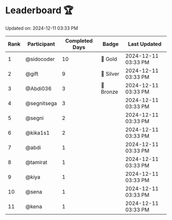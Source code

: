 # Leaderboard 🏆

Updated on: 2024-12-11 03:33 PM

| Rank | Participant       | Completed Days | Badge      | Last Updated         |
|------|-------------------|----------------|------------|----------------------|
| 1    | @sidocoder        | 10             | 🏅 Gold     | 2024-12-11 03:33 PM |
| 2    | @gift             | 9              | 🥈 Silver   | 2024-12-11 03:33 PM |
| 3    | @Abdi036          | 3              | 🥉 Bronze   | 2024-12-11 03:33 PM |
| 4    | @segnitsega       | 3              |            | 2024-12-11 03:33 PM |
| 5    | @segni            | 2              |            | 2024-12-11 03:33 PM |
| 6    | @kika1s1          | 2              |            | 2024-12-11 03:33 PM |
| 7    | @abdi             | 1              |            | 2024-12-11 03:33 PM |
| 8    | @tamirat          | 1              |            | 2024-12-11 03:33 PM |
| 9    | @kiya             | 1              |            | 2024-12-11 03:33 PM |
| 10   | @sena             | 1              |            | 2024-12-11 03:33 PM |
| 11   | @kena             | 1              |            | 2024-12-11 03:33 PM |
